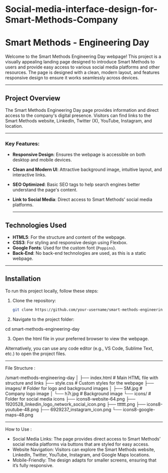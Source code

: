 # Social-media-interface-design-for-Smart-Methods-Company

# Smart Methods - Engineering Day

Welcome to the Smart Methods Engineering Day webpage! This project is a visually appealing landing page designed to introduce Smart Methods to users and provide easy access to various social media platforms and other resources. The page is designed with a clean, modern layout, and features responsive design to ensure it works seamlessly across devices.

--- 

## Project Overview

The Smart Methods Engineering Day page provides information and direct access to the company's digital presence. Visitors can find links to the Smart Methods website, LinkedIn, Twitter (X), YouTube, Instagram, and location.

---

### Key Features:
- **Responsive Design**: Ensures the webpage is accessible on both desktop and mobile devices.
- **Clean and Modern UI**: Attractive background image, intuitive layout, and interactive links.
- **SEO Optimized**: Basic SEO tags to help search engines better understand the page's content.
- **Link to Social Media**: Direct access to Smart Methods' social media platforms.

  ---
  
## Technologies Used

- **HTML5**: For the structure and content of the webpage.
- **CSS3**: For styling and responsive design using Flexbox.
- **Google Fonts**: Used for the custom font (`Poppins`).
- **Back-End**: No back-end technologies are used, as this is a static webpage.

---

## Installation

To run this project locally, follow these steps:

1. Clone the repository:
   ```bash
   git clone https://github.com/your-username/smart-methods-engineering-day.git


2. Navigate to the project folder:

cd smart-methods-engineering-day


3. Open the html file in your preferred browser to view the webpage.

Alternatively, you can use any code editor (e.g., VS Code, Sublime Text, etc.) to open the project files.

---

File Structure :

/smart-methods-engineering-day
│
├── index.html          # Main HTML file with structure and links
├── style.css           # Custom styles for the webpage
├── images/             # Folder for logo and background images
│   ├── SM.jpg          # Company logo image
│   └── h7r.jpg         # Background image
└── icons/              # Folder for social media icons
    ├── icons8-website-64.png
    ├── 1920528_linkedin_logo_network_social_icon.png
    ├── tttttt.png
    ├── icons8-youtube-48.png
    ├── 6929237_instagram_icon.png
    └── icons8-google-maps-48.png


---

How to Use :

- Social Media Links: The page provides direct access to Smart Methods’ social media platforms via buttons that are styled for easy access.
- Website Navigation: Visitors can explore the Smart Methods website, LinkedIn, Twitter, YouTube, Instagram, and Google Maps locations.
- Mobile-Friendly: The design adapts for smaller screens, ensuring that it’s fully responsive.
